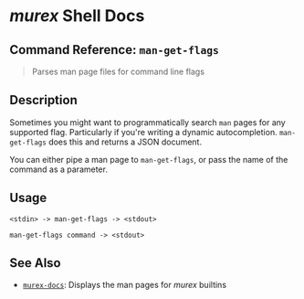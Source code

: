 # _murex_ Shell Docs

## Command Reference: `man-get-flags` 

> Parses man page files for command line flags 

## Description

Sometimes you might want to programmatically search `man` pages for any
supported flag. Particularly if you're writing a dynamic autocompletion.
`man-get-flags` does this and returns a JSON document.

You can either pipe a man page to `man-get-flags`, or pass the name of
the command as a parameter.

## Usage

    <stdin> -> man-get-flags -> <stdout>
    
    man-get-flags command -> <stdout>

## See Also

* [`murex-docs`](../commands/murex-docs.md):
  Displays the man pages for _murex_ builtins
